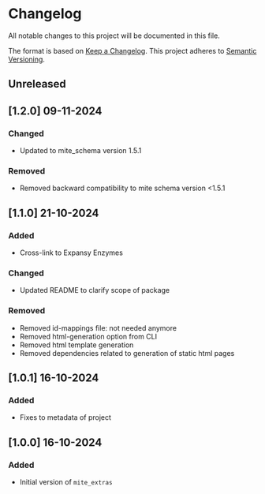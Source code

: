 # Changelog

All notable changes to this project will be documented in this file.

The format is based on [Keep a Changelog](https://keepachangelog.com/en/1.0.0/).
This project adheres to [Semantic Versioning](https://semver.org/spec/v2.0.0.html).

## Unreleased

## [1.2.0] 09-11-2024

### Changed

- Updated to mite_schema version 1.5.1

### Removed

- Removed backward compatibility to mite schema version <1.5.1

## [1.1.0] 21-10-2024

### Added

- Cross-link to Expansy Enzymes

### Changed

- Updated README to clarify scope of package

### Removed

- Removed id-mappings file: not needed anymore
- Removed html-generation option from CLI
- Removed html template generation
- Removed dependencies related to generation of static html pages

## [1.0.1] 16-10-2024

### Added

- Fixes to metadata of project

## [1.0.0] 16-10-2024

### Added

- Initial version of `mite_extras`